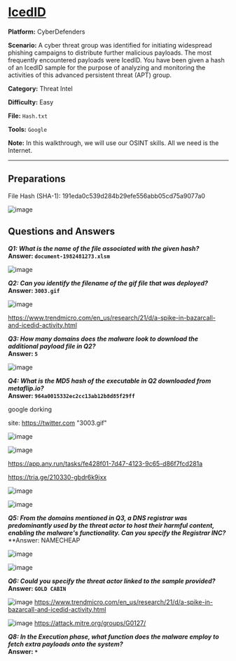 # <a href="https://cyberdefenders.org/blueteam-ctf-challenges/icedid/">IcedID</a>

**Platform:** CyberDefenders

**Scenario:** A cyber threat group was identified for initiating widespread phishing campaigns to distribute further malicious payloads. The most frequently encountered payloads were IcedID. You have been given a hash of an IcedID sample for the purpose of analyzing and monitoring the activities of this advanced persistent threat (APT) group.

**Category:** Threat Intel

**Difficulty:** Easy

**File:** `Hash.txt`

**Tools:** `Google` 

**Note:** In this walkthrough, we will use our OSINT skills. All we need is the Internet.

---

## **Preparations**

File Hash (SHA-1): 191eda0c539d284b29efe556abb05cd75a9077a0

![image](https://github.com/user-attachments/assets/b9726c5b-5453-43df-a164-6515ffb336c8)


## **Questions and Answers**

***Q1: What is the name of the file associated with the given hash?***  
**Answer: `document-1982481273.xlsm`**

![image](https://github.com/user-attachments/assets/2a13ab9f-76f1-42a2-a9dd-7abed02b30a6)

***Q2: Can you identify the filename of the gif file that was deployed?*** 
**Answer: `3003.gif`**

![image](https://github.com/user-attachments/assets/109a2f81-df13-436d-b181-8088073989fe)

https://www.trendmicro.com/en_us/research/21/d/a-spike-in-bazarcall-and-icedid-activity.html

***Q3: How many domains does the malware look to download the additional payload file in Q2?***  
**Answer: `5`**

![image](https://github.com/user-attachments/assets/3a79bd44-02e3-46a8-a806-bf6847f5418b)

***Q4: What is the MD5 hash of the executable in Q2 downloaded from metaflip.io?***  
**Answer: `964a0015332ec2cc13ab12b8d85f29ff`**

google dorking

site: https://twitter.com "3003.gif"

![image](https://github.com/user-attachments/assets/595a0935-cf3e-49f0-96f3-8714c788df16)

![image](https://github.com/user-attachments/assets/05ff3486-3702-4bd2-b688-ca191372e949)

https://app.any.run/tasks/fe428f01-7d47-4123-9c65-d86f7fcd281a

https://tria.ge/210330-gbdr6k9jxx

![image](https://github.com/user-attachments/assets/2afbf996-71fa-4f44-94d8-7b803180a124)

![image](https://github.com/user-attachments/assets/bebe5a4e-0dea-4c42-9230-cfffd3ffdfb9)


***Q5: From the domains mentioned in Q3, a DNS registrar was predominantly used by the threat actor to host their harmful content, enabling the malware's functionality. Can you specify the Registrar INC?***  
**Answer: NAMECHEAP

![image](https://github.com/user-attachments/assets/8cdd4aad-41bc-4ccf-a12d-b5e14e04dcba)

![image](https://github.com/user-attachments/assets/a3c86625-bf2b-484a-9fba-da5da9543a2e)

***Q6: Could you specify the threat actor linked to the sample provided?***  
**Answer: `GOLD CABIN`**

![image](https://github.com/user-attachments/assets/3f1a567b-d5a0-4105-83b2-2001b25f89ab)
https://www.trendmicro.com/en_us/research/21/d/a-spike-in-bazarcall-and-icedid-activity.html

![image](https://github.com/user-attachments/assets/d0ca687b-e797-45d5-8c68-5e118906e2d5)
https://attack.mitre.org/groups/G0127/

***Q8: In the Execution phase, what function does the malware employ to fetch extra payloads onto the system?***  
**Answer: `*`**
